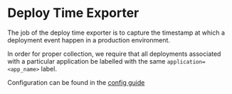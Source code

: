 # Deploy Time Exporter

The job of the deploy time exporter is to capture the timestamp at which a deployment event happen in a production environment.

In order for proper collection, we require that all deployments associated with a particular application be labelled with the same `application=<app_name>` label.

Configuration can be found in the [config guide](./docs/Configuration.md)

